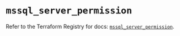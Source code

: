 # `mssql_server_permission`

Refer to the Terraform Registry for docs: [`mssql_server_permission`](https://registry.terraform.io/providers/pgssoft/mssql/0.6.0/docs/resources/server_permission).
